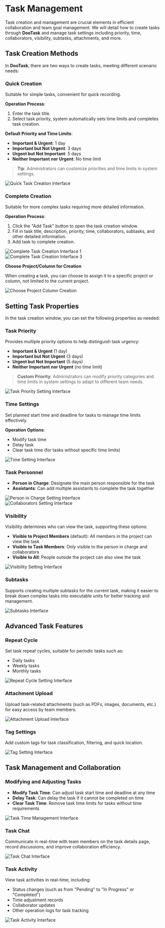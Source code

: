 # Task Management

Task creation and management are crucial elements in efficient collaboration and team goal management. We will detail how to create tasks through **DooTask** and manage task settings including priority, time, collaborators, visibility, subtasks, attachments, and more.


## Task Creation Methods

In **DooTask**, there are two ways to create tasks, meeting different scenario needs:

### Quick Creation

Suitable for simple tasks, convenient for quick recording.

**Operation Process**:
1. Enter the task title.
2. Select task priority, system automatically sets time limits and completes task creation.

**Default Priority and Time Limits**:
- **Important & Urgent**: 1 day
- **Important but Not Urgent**: 3 days
- **Urgent but Not Important**: 5 days
- **Neither Important nor Urgent**: No time limit

> **Tip**: Administrators can customize priorities and time limits in system settings.

![Quick Task Creation Interface](/images/pro_task_pic_1.png)


### Complete Creation

Suitable for more complex tasks requiring more detailed information.

**Operation Process**:
1. Click the "Add Task" button to open the task creation window.
2. Fill in task title, description, priority, time, collaborators, subtasks, and other detailed information.
3. Add task to complete creation.

![Complete Task Creation Interface 1](/images/pro_task_pic_2.png)  
![Complete Task Creation Interface 3](/images/pro_task_pic_3.png)

**Choose Project/Column for Creation**

When creating a task, you can choose to assign it to a specific project or column, not limited to the current project.

![Choose Project Column Creation](/images/pro_task_pic_4.png)


## Setting Task Properties

In the task creation window, you can set the following properties as needed:

### Task Priority

Provides multiple priority options to help distinguish task urgency:
- **Important & Urgent** (1 day)
- **Important but Not Urgent** (3 days)
- **Urgent but Not Important** (5 days)
- **Neither Important nor Urgent** (no time limit)

> **Custom Priority**: Administrators can modify priority categories and time limits in system settings to adapt to different team needs.

![Task Priority Setting Interface](/images/pro_task_pic_20.png)


### Time Settings

Set planned start time and deadline for tasks to manage time limits effectively.

**Operation Options**:
- Modify task time
- Delay task
- Clear task time (for tasks without specific time limits)

![Time Setting Interface](/images/pro_task_pic_19.png)


### Task Personnel

- **Person in Charge**: Designate the main person responsible for the task
- **Assistants**: Can add multiple assistants to complete the task together

![Person in Charge Setting Interface](/images/pro_task_pic_5.png)  
![Collaborators Setting Interface](/images/pro_task_pic_6.png)


### Visibility

Visibility determines who can view the task, supporting these options:
- **Visible to Project Members** (default): All members in the project can view the task
- **Visible to Task Members**: Only visible to the person in charge and collaborators
- **Visible to All**: People outside the project can also view the task

![Visibility Setting Interface](/images/pro_task_pic_18.png)


### Subtasks

Supports creating multiple subtasks for the current task, making it easier to break down complex tasks into executable units for better tracking and management.

![Subtasks Interface](/images/pro_task_pic_17.png)


## Advanced Task Features

### Repeat Cycle

Set task repeat cycles, suitable for periodic tasks such as:
- Daily tasks
- Weekly tasks
- Monthly tasks

![Repeat Cycle Setting Interface](/images/pro_task_pic_16.png)


### Attachment Upload

Upload task-related attachments (such as PDFs, images, documents, etc.) for easy access by team members.

![Attachment Upload Interface](/images/pro_task_pic_15.png)


### Tag Settings

Add custom tags for task classification, filtering, and quick location.

![Tag Setting Interface](/images/pro_task_pic_14.png)


## Task Management and Collaboration

### Modifying and Adjusting Tasks

- **Modify Task Time**: Can adjust task start time and deadline at any time
- **Delay Task**: Can delay the task if it cannot be completed on time
- **Clear Task Time**: Remove task time limits for tasks without time requirements

![Task Time Management Interface](/images/pro_task_pic_8.png)


### Task Chat

Communicate in real-time with team members on the task details page, record discussions, and improve collaboration efficiency.

![Task Chat Interface](/images/pro_task_pic_12.png)


### Task Activity

View task activities in real-time, including:
- Status changes (such as from "Pending" to "In Progress" or "Completed")
- Time adjustment records
- Collaborator updates
- Other operation logs for task tracking

![Task Activity Interface](/images/pro_task_pic_13.png)
